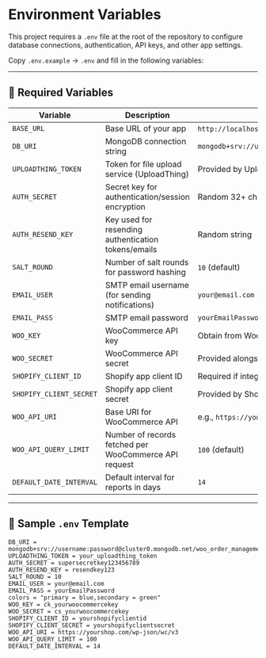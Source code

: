 # Environment Variables

This project requires a `.env` file at the root of the repository to configure database connections, authentication, API keys, and other app settings.

Copy `.env.example` → `.env` and fill in the following variables:

---

## 🔹 Required Variables

| Variable                | Description                                           | Example / Notes                                               |
| ----------------------- | ----------------------------------------------------- | ------------------------------------------------------------- |
| `BASE_URL`              | Base URL of your app                                  | `http://localhost:3000` or your production domain             |
| `DB_URI`                | MongoDB connection string                             | `mongodb+srv://username:password@cluster0.mongodb.net/dbname` |
| `UPLOADTHING_TOKEN`     | Token for file upload service (UploadThing)           | Provided by UploadThing dashboard                             |
| `AUTH_SECRET`           | Secret key for authentication/session encryption      | Random 32+ character string                                   |
| `AUTH_RESEND_KEY`       | Key used for resending authentication tokens/emails   | Random string                                                 |
| `SALT_ROUND`            | Number of salt rounds for password hashing            | `10` (default)                                                |
| `EMAIL_USER`            | SMTP email username (for sending notifications)       | `your@email.com`                                              |
| `EMAIL_PASS`            | SMTP email password                                   | `yourEmailPassword`                                           |
| `WOO_KEY`               | WooCommerce API key                                   | Obtain from WooCommerce > Settings > Advanced > REST API      |
| `WOO_SECRET`            | WooCommerce API secret                                | Provided alongside `WOO_KEY`                                  |
| `SHOPIFY_CLIENT_ID`     | Shopify app client ID                                 | Required if integrating Shopify features                      |
| `SHOPIFY_CLIENT_SECRET` | Shopify app client secret                             | Provided by Shopify Partners dashboard                        |
| `WOO_API_URI`           | Base URI for WooCommerce API                          | e.g., `https://yourshop.com/wp-json/wc/v3`                    |
| `WOO_API_QUERY_LIMIT`   | Number of records fetched per WooCommerce API request | `100` (default)                                               |
| `DEFAULT_DATE_INTERVAL` | Default interval for reports in days                  | `14`                                                          |

---

## 🔹 Sample `.env` Template

```BASE_URL = http://localhost:3000
DB_URI = mongodb+srv://username:password@cluster0.mongodb.net/woo_order_management
UPLOADTHING_TOKEN = your_uploadthing_token
AUTH_SECRET = supersecretkey123456789
AUTH_RESEND_KEY = resendkey123
SALT_ROUND = 10
EMAIL_USER = your@email.com
EMAIL_PASS = yourEmailPassword
colors = "primary = blue,secondary = green"
WOO_KEY = ck_yourwoocommercekey
WOO_SECRET = cs_yourwoocommercekey
SHOPIFY_CLIENT_ID = yourshopifyclientid
SHOPIFY_CLIENT_SECRET = yourshopifyclientsecret
WOO_API_URI = https://yourshop.com/wp-json/wc/v3
WOO_API_QUERY_LIMIT = 100
DEFAULT_DATE_INTERVAL = 14
```
